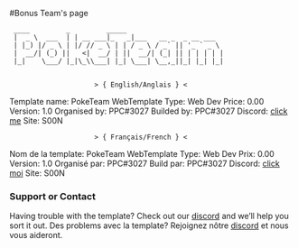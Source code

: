 #Bonus Team's page
```
 ____         _         _____                       
 |  _ \  ___  | | __ ___|_   _|___   __ _  _ __ ___  
 | |_) |/ _ \ | |/ // _ \ | | / _ \ / _` || '_ ` _ \ 
 |  __/| (_) ||   <|  __/ | ||  __/| (_| || | | | | |
 |_|    \___/ |_|\_\\___| |_| \___| \__,_||_| |_| |_|
 
 ```



                         > { English/Anglais } <

Template name: PokeTeam WebTemplate
Type: Web Dev
Price: 0.00
Version: 1.0
Organised by: PPC#3027
Builded by: PPC#3027
Discord:  [click me](https://discord.gg/GbCNGmcDPd)
Site: S00N



                         > { Français/French } <
                         

Nom de la template: PokeTeam WebTemplate
Type: Web Dev
Prix: 0.00
Version: 1.0
Organisé par: PPC#3027
Build par: PPC#3027
Discord:  [click moi](https://discord.gg/GbCNGmcDPd)
Site: S00N


### Support or Contact

Having trouble with the template? Check out our [discord](https://discord.gg/GbCNGmcDPd) and we’ll help you sort it out.
Des problems avec la template? Rejoignez nôtre [discord](https://discord.gg/GbCNGmcDpd) et nous vous aideront.


